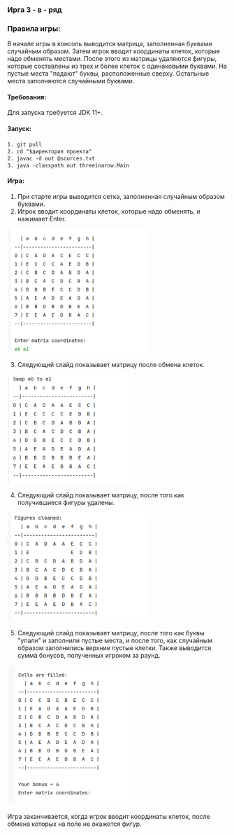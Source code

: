 ### Ирга 3 - в - ряд

### Правила игры:
В начале игры в консоль выводится матрица, заполненная буквами случайным образом. 
Затем игрок вводит координаты клеток, которые надо обменять местами. После этого из матрицы удаляются фигуры, которые составлены из трех и более клеток с одинаковыми буквами. На пустые места "падают" буквы, расположенные сверху. Остальные места заполняются случайными буквами.

#### Требования:
Для запуска требуется JDK 11+.

#### Запуск:
```
1. git pull 
2. cd "$директория проекта"
2. javac -d out @sources.txt
3. java -classpath out threeinarow.Main
```

#### Игра:

1. При старте игры выводится сетка, заполненная случайным образом буквами.
2. Игрок вводит координаты клеток, которые надо обменять, и нажимает Enter.

<img src="images/img1.png" alt="1" width="325" height="285">

3. Следующий слайд показывает матрицу после обмена клеток. 

<img src="images/img2.png" alt="1" width="290" height="250">

4. Следующий слайд показывает матрицу, после того как получившиеся фигуры удалены.

<img src="images/img3.png" alt="1" width="320" height="250">

5. Следующий слайд показывает матрицу, после того как буквы "упали" и заполнили пустые места, и после того, как 
   случайным образом заполнились верхние пустые клетки. 
 Также выводится сумма бонусов, полученных игроком за раунд.

<img src="images/img4.png" alt="1" width="290" height="320">


Игра заканчивается, когда игрок вводит координаты клеток, после обмена которых на поле не окажется фигур. 